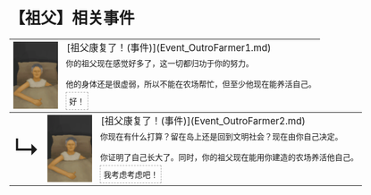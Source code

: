 # 【祖父】相关事件  
<div class="" style="width:800px;margin-bottom:-15px;"><table><tr style="height:10px"><td rowspan=3 style="width:80px"><div class="gamecard" style="width:80px; height:120px;"><a href="Event_OutroFarmer1.md" style="color:black"><img decoding="async" src="../wiki/Sprite/GranfatherHealthy.png" class="cardimage" style="max-width:80px;max-height:120px;"></a></div></td><td style="font-size: 1.2em">[祖父康复了！(事件)](Event_OutroFarmer1.md)</td></tr><tr><td>你的祖父现在感觉好多了，这一切都归功于你的努力。<br><br>他的身体还是很虚弱，所以不能在农场帮忙，但至少他现在能养活自己。</td></tr><tr><td><div style="display:inline-block"><div style="margin-right:5px;padding:5px;border:1px dashed darkgray;display: inline-block">好！</div></div></td></tr></table></div><div class="" style="width:800px;margin-bottom:-15px;"><table><tr style="height:10px"><td rowspan=3 style="width:45px"><font size=50>↳</font></td><td rowspan=3 style="width:80px"><div class="gamecard" style="width:80px; height:120px;"><a href="Event_OutroFarmer2.md" style="color:black"><img decoding="async" src="../wiki/Sprite/GranfatherHealthy.png" class="cardimage" style="max-width:80px;max-height:120px;"></a></div></td><td style="font-size: 1.2em">[祖父康复了！(事件)](Event_OutroFarmer2.md)</td></tr><tr><td>你现在有什么打算？留在岛上还是回到文明社会？现在由你自己决定。<br><br>你证明了自己长大了。同时，你的祖父现在能用你建造的农场养活他自己。</td></tr><tr><td><div style="display:inline-block"><div style="margin-right:5px;padding:5px;border:1px dashed darkgray;display: inline-block">我考虑考虑吧！</div></div></td></tr></table></div><hr>  


<script>document.title="祖父 - 卡牌生存百科 Card Survival Wiki";</script>